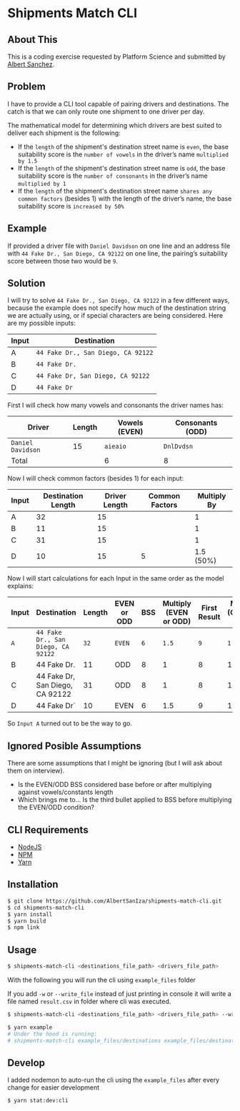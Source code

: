 # Shipments Match CLI

## About This

This is a coding exercise requested by Platform Science and submitted by [Albert Sanchez](https://www.linkedin.com/in/albertsaniza).

## Problem

I have to provide a CLI tool capable of pairing drivers and destinations. The catch is that we can only route one shipment to one driver per day.

The mathematical model for determining which drivers are best suited to deliver each shipment is the following:

-   If the `length` of the shipment's destination street name is `even`, the base suitability score is the `number of vowels` in the driver’s name `multiplied by 1.5`
-   If the `length` of the shipment's destination street name is `odd`, the base suitability score is the `number of consonants` in the driver’s name `multiplied by 1`
-   If the `length` of the shipment's destination street name `shares any common factors` (besides 1) with the length of the driver’s name, the base suitability score is `increased by 50%`

## Example

If provided a driver file with `Daniel Davidson` on one line and an address file with `44 Fake Dr., San Diego, CA 92122` on one line, the pairing’s suitability score between those two would be `9`.

## Solution

I will try to solve `44 Fake Dr., San Diego, CA 92122` in a few different ways, because the example does not specify how much of the destination string we are actually using, or if special characters are being considered. Here are my possible inputs:

| Input | Destination                        |
| ----- | ---------------------------------- |
| A     | `44 Fake Dr., San Diego, CA 92122` |
| B     | `44 Fake Dr.`                      |
| C     | `44 Fake Dr, San Diego, CA 92122`  |
| D     | `44 Fake Dr`                       |

First I will check how many vowels and consonants the driver names has:

| Driver            | Length | Vowels (EVEN) | Consonants (ODD) |
| ----------------- | ------ | ------------- | ---------------- |
| `Daniel Davidson` | 15     | `aieaio`      | `DnlDvdsn`       |
| Total             |        | 6             | 8                |

Now I will check common factors (besides 1) for each input:

| Input | Destination Length | Driver Length | Common Factors | Multiply By |
| ----- | ------------------ | ------------- | -------------- | ----------- |
| A     | 32                 | 15            |                | 1           |
| B     | 11                 | 15            |                | 1           |
| C     | 31                 | 15            |                | 1           |
| D     | 10                 | 15            | 5              | 1.5 (50%)   |

Now I will start calculations for each Input in the same order as the model explains:

| Input | Destination                        | Length | EVEN or ODD | BSS | Multiply (EVEN or ODD) | First Result | Multiply (Common Factor) | Final Result |
| ----- | ---------------------------------- | ------ | ----------- | --- | ---------------------- | ------------ | ------------------------ | ------------ |
| `A`   | `44 Fake Dr., San Diego, CA 92122` | `32`   | `EVEN`      | `6` | `1.5`                  | `9`          | `1`                      | `9`          |
| B     | 44 Fake Dr.                        | 11     | ODD         | 8   | 1                      | 8            | 1                        | 8            |
| C     | 44 Fake Dr, San Diego, CA 92122    | 31     | ODD         | 8   | 1                      | 8            | 1                        | 8            |
| D     | 44 Fake Dr`                        | 10     | EVEN        | 6   | 1.5                    | 9            | 1.5                      | 13.5         |

So `Input A` turned out to be the way to go.

## Ignored Posible Assumptions

There are some assumptions that I might be ignoring (but I will ask about them on interview).

-   Is the EVEN/ODD BSS considered base before or after multiplying against vowels/constants length
-   Which brings me to... Is the third bullet applied to BSS before multiplying the EVEN/ODD condition?

## CLI Requirements

-   [NodeJS](https://nodejs.org/en/)
-   [NPM](https://nodejs.org/en/)
-   [Yarn](https://classic.yarnpkg.com/lang/en/docs/install/#mac-stable)

## Installation

```bash
$ git clone https://github.com/AlbertSanIza/shipments-match-cli.git
$ cd shipments-match-cli
$ yarn install
$ yarn build
$ npm link
```

## Usage

```bash
$ shipments-match-cli <destinations_file_path> <drivers_file_path>
```

With the following you will run the cli using `example_files` folder

If you add `-w` or `--write_file` instead of just printing in console it will write a file named `result.csv` in folder where cli was executed.

```bash
$ shipments-match-cli <destinations_file_path> <drivers_file_path> --write_file
```

```bash
$ yarn example
# Under the hood is running:
# shipments-match-cli example_files/destinations example_files/destinations
```

## Develop

I added nodemon to auto-run the cli using the `example_files` after every change for easier development

```bash
$ yarn stat:dev:cli
```
